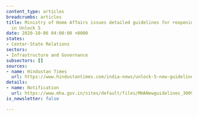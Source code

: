 ```yaml
---
content_type: articles
breadcrumbs: articles
title: Ministry of Home Affairs issues detailed guidelines for reopening the economy
  in Unlock 5
date: 2020-10-06 04:00:00 +0000
states:
- Center-State Relations
sectors:
- Infrastructure and Governance
subsectors: []
sources:
- name: Hindustan Times
  url: https://www.hindustantimes.com/india-news/unlock-5-new-guidelines-to-be-effective-from-october-1/story-CnlZ6orfuI6PrJ9NrmjDZO.html
details:
- name: Notification
  url: https://www.mha.gov.in/sites/default/files/MHANewguidelines_30092020.pdf
is_newsletter: false

---
```

